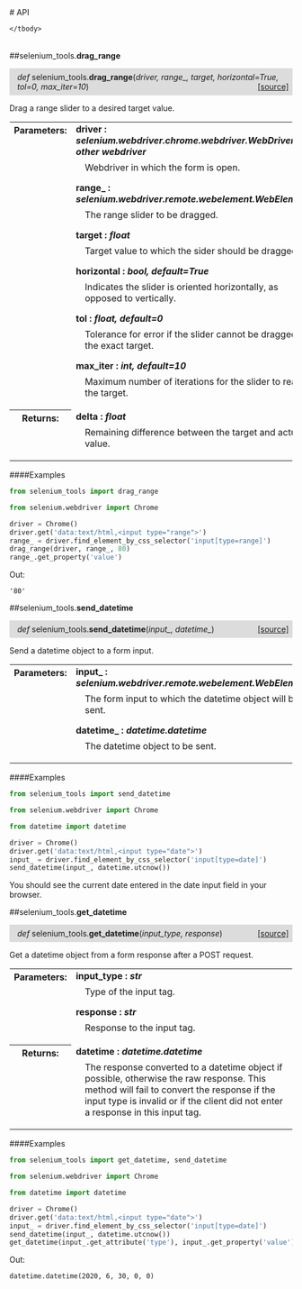 <script src="https://cdn.mathjax.org/mathjax/latest/MathJax.js?config=TeX-AMS-MML_HTMLorMML" type="text/javascript"></script>

<link rel="stylesheet" href="https://assets.readthedocs.org/static/css/readthedocs-doc-embed.css" type="text/css" />

<style>
    a.src-href {
        float: right;
    }
    p.attr {
        margin-top: 0.5em;
        margin-left: 1em;
    }
    p.func-header {
        background-color: gainsboro;
        border-radius: 0.1em;
        padding: 0.5em;
        padding-left: 1em;
    }
    table.field-table {
        border-radius: 0.1em
    }
</style># API

<table class="docutils field-list field-table" frame="void" rules="none">
    <col class="field-name" />
    <col class="field-body" />
    <tbody valign="top">
        
    </tbody>
</table>



##selenium_tools.**drag_range**

<p class="func-header">
    <i>def</i> selenium_tools.<b>drag_range</b>(<i>driver, range_, target, horizontal=True, tol=0, max_iter=10</i>) <a class="src-href" target="_blank" href="https://github.com/dsbowen/selenium-tools/blob/master/selenium_tools/__init__.py#L8">[source]</a>
</p>

Drag a range slider to a desired target value.

<table class="docutils field-list field-table" frame="void" rules="none">
    <col class="field-name" />
    <col class="field-body" />
    <tbody valign="top">
        <tr class="field">
    <th class="field-name"><b>Parameters:</b></td>
    <td class="field-body" width="100%"><b>driver : <i>selenium.webdriver.chrome.webdriver.WebDriver or other webdriver</i></b>
<p class="attr">
    Webdriver in which the form is open.
</p>
<b>range_ : <i>selenium.webdriver.remote.webelement.WebElement</i></b>
<p class="attr">
    The range slider to be dragged.
</p>
<b>target : <i>float</i></b>
<p class="attr">
    Target value to which the sider should be dragged.
</p>
<b>horizontal : <i>bool, default=True</i></b>
<p class="attr">
    Indicates the slider is oriented horizontally, as opposed to vertically.
</p>
<b>tol : <i>float, default=0</i></b>
<p class="attr">
    Tolerance for error if the slider cannot be dragged to the exact target.
</p>
<b>max_iter : <i>int, default=10</i></b>
<p class="attr">
    Maximum number of iterations for the slider to reach the target.
</p></td>
</tr>
<tr class="field">
    <th class="field-name"><b>Returns:</b></td>
    <td class="field-body" width="100%"><b>delta : <i>float</i></b>
<p class="attr">
    Remaining difference between the target and actual value.
</p></td>
</tr>
    </tbody>
</table>

####Examples

```python
from selenium_tools import drag_range

from selenium.webdriver import Chrome

driver = Chrome()
driver.get('data:text/html,<input type="range">')
range_ = driver.find_element_by_css_selector('input[type=range]')
drag_range(driver, range_, 80)
range_.get_property('value')
```

Out:

```
'80'
```

##selenium_tools.**send_datetime**

<p class="func-header">
    <i>def</i> selenium_tools.<b>send_datetime</b>(<i>input_, datetime_</i>) <a class="src-href" target="_blank" href="https://github.com/dsbowen/selenium-tools/blob/master/selenium_tools/__init__.py#L74">[source]</a>
</p>

Send a datetime object to a form input.

<table class="docutils field-list field-table" frame="void" rules="none">
    <col class="field-name" />
    <col class="field-body" />
    <tbody valign="top">
        <tr class="field">
    <th class="field-name"><b>Parameters:</b></td>
    <td class="field-body" width="100%"><b>input_ : <i>selenium.webdriver.remote.webelement.WebElement</i></b>
<p class="attr">
    The form input to which the datetime object will be sent.
</p>
<b>datetime_ : <i>datetime.datetime</i></b>
<p class="attr">
    The datetime object to be sent.
</p></td>
</tr>
    </tbody>
</table>

####Examples

```python
from selenium_tools import send_datetime

from selenium.webdriver import Chrome

from datetime import datetime

driver = Chrome()
driver.get('data:text/html,<input type="date">')
input_ = driver.find_element_by_css_selector('input[type=date]')
send_datetime(input_, datetime.utcnow())
```

You should see the current date entered in the date input field in your
browser.

##selenium_tools.**get_datetime**

<p class="func-header">
    <i>def</i> selenium_tools.<b>get_datetime</b>(<i>input_type, response</i>) <a class="src-href" target="_blank" href="https://github.com/dsbowen/selenium-tools/blob/master/selenium_tools/__init__.py#L133">[source]</a>
</p>

Get a datetime object from a form response after a POST request.

<table class="docutils field-list field-table" frame="void" rules="none">
    <col class="field-name" />
    <col class="field-body" />
    <tbody valign="top">
        <tr class="field">
    <th class="field-name"><b>Parameters:</b></td>
    <td class="field-body" width="100%"><b>input_type : <i>str</i></b>
<p class="attr">
    Type of the input tag.
</p>
<b>response : <i>str</i></b>
<p class="attr">
    Response to the input tag.
</p></td>
</tr>
<tr class="field">
    <th class="field-name"><b>Returns:</b></td>
    <td class="field-body" width="100%"><b>datetime : <i>datetime.datetime</i></b>
<p class="attr">
    The response converted to a datetime object if possible, otherwise the raw response. This method will fail to convert the response if the input type is invalid or if the client did not enter a response in this input tag.
</p></td>
</tr>
    </tbody>
</table>

####Examples

```python
from selenium_tools import get_datetime, send_datetime

from selenium.webdriver import Chrome

from datetime import datetime

driver = Chrome()
driver.get('data:text/html,<input type="date">')
input_ = driver.find_element_by_css_selector('input[type=date]')
send_datetime(input_, datetime.utcnow())
get_datetime(input_.get_attribute('type'), input_.get_property('value'))
```

Out:

```
datetime.datetime(2020, 6, 30, 0, 0)
```